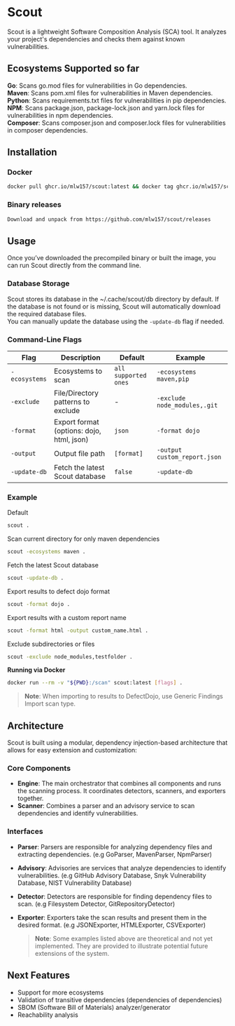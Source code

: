 # Scout

Scout is a lightweight Software Composition Analysis (SCA) tool. It analyzes your project's dependencies and checks them against known vulnerabilities.
## Ecosystems Supported so far

**Go**: Scans go.mod files for vulnerabilities in Go dependencies.<br/>
**Maven**: Scans pom.xml files for vulnerabilities in Maven dependencies.<br/>
**Python**: Scans requirements.txt files for vulnerabilities in pip dependencies.<br/>
**NPM**: Scans package.json, package-lock.json and yarn.lock files for vulnerabilities in npm dependencies.<br/>
**Composer**: Scans composer.json and composer.lock files for vulnerabilities in composer dependencies.<br/>

## Installation
### Docker

```bash
docker pull ghcr.io/mlw157/scout:latest && docker tag ghcr.io/mlw157/scout:latest scout:latest
```
### Binary releases
```bash
Download and unpack from https://github.com/mlw157/scout/releases
```
## Usage
Once you’ve downloaded the precompiled binary or built the image, you can run Scout directly from the command line.
### Database Storage
Scout stores its database in the ~/.cache/scout/db directory by default. If the database is not found or is missing, Scout will automatically download the required database files. <br/>
You can manually update the database using the ```-update-db``` flag if needed.
### Command-Line Flags

| Flag | Description | Default | Example |
| --- | --- | --- | --- |
| `-ecosystems` | Ecosystems to scan | `all supported ones` | `-ecosystems maven,pip` |
| `-exclude` | File/Directory patterns to exclude | - | `-exclude node_modules,.git` |
| `-format` | Export format (options: dojo, html, json) | `json` | `-format dojo` |
| `-output` | Output file path | `[format]` | `-output custom_report.json` |
| `-update-db` | Fetch the latest Scout database| `false` | `-update-db` |

### Example
Default
```bash
scout .
```
Scan current directory for only maven dependencies
```bash
scout -ecosystems maven .
```
Fetch the latest Scout database
```bash
scout -update-db .
```
Export results to defect dojo format
```bash
scout -format dojo .
```
Export results with a custom report name
```bash
scout -format html -output custom_name.html .
```
Exclude subdirectories or files
```bash
scout -exclude node_modules,testfolder .
```
**Running via Docker**
```bash
docker run --rm -v "${PWD}:/scan" scout:latest [flags] .
```

  > **Note**: When importing to results to DefectDojo, use Generic Findings Import scan type.

## Architecture
Scout is built using a modular, dependency injection-based architecture that allows for easy extension and customization:

### Core Components
- **Engine**: The main orchestrator that combines all components and runs the scanning process. It coordinates detectors, scanners, and exporters together.
- **Scanner**: Combines a parser and an advisory service to scan dependencies and identify vulnerabilities.

### Interfaces

- **Parser**: Parsers are responsible for analyzing dependency files and extracting dependencies. (e.g GoParser, MavenParser, NpmParser)
  
- **Advisory**: Advisories are services that analyze dependencies to identify vulnerabilities. (e.g GitHub Advisory Database, Snyk Vulnerability Database, NIST Vulnerability Database)

- **Detector**: Detectors are responsible for finding dependency files to scan. (e.g Filesystem Detector, GitRepositoryDetector)

- **Exporter**: Exporters take the scan results and present them in the desired format. (e.g JSONExporter, HTMLExporter, CSVExporter)
  
  > **Note**: Some examples listed above are theoretical and not yet implemented. They are provided to illustrate potential future extensions of the system.
  
## Next Features
- Support for more ecosystems
- Validation of transitive dependencies (dependencies of dependencies)  
- SBOM (Software Bill of Materials) analyzer/generator  
- Reachability analysis





